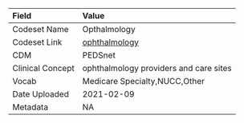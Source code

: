 |Field            |Value                                  |
|:----------------|:--------------------------------------|
|Codeset Name     |Opthalmology                           |
|Codeset Link     |[ophthalmology](https://github.com/PEDSnet/Variable-Dictionary/blob/main/visit/ophthalmology.csv)|
|CDM              |PEDSnet                                |
|Clinical Concept |ophthalmology providers and care sites |
|Vocab            |Medicare Specialty,NUCC,Other          |
|Date Uploaded    |2021-02-09                             |
|Metadata         |NA                                     |
